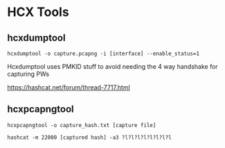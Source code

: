 # HCX Tools

## hcxdumptool

```
hcxdumptool -o capture.pcapng -i [interface] --enable_status=1
```

Hcxdumptool uses PMKID stuff to avoid needing the 4 way handshake for capturing PWs

https://hashcat.net/forum/thread-7717.html

## hcxpcapngtool

```
hcxpcapngtool -o capture_hash.txt [capture file]
```

```
hashcat -m 22000 [captured hash] -a3 ?l?l?l?l?l?l?l?l
```
